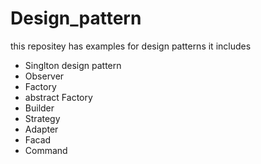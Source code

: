 # Design_pattern
this repositey has examples for design patterns it includes 
- Singlton design pattern
-  Observer
-  Factory
-  abstract Factory
-  Builder
-  Strategy
-  Adapter
-  Facad
-  Command
  
